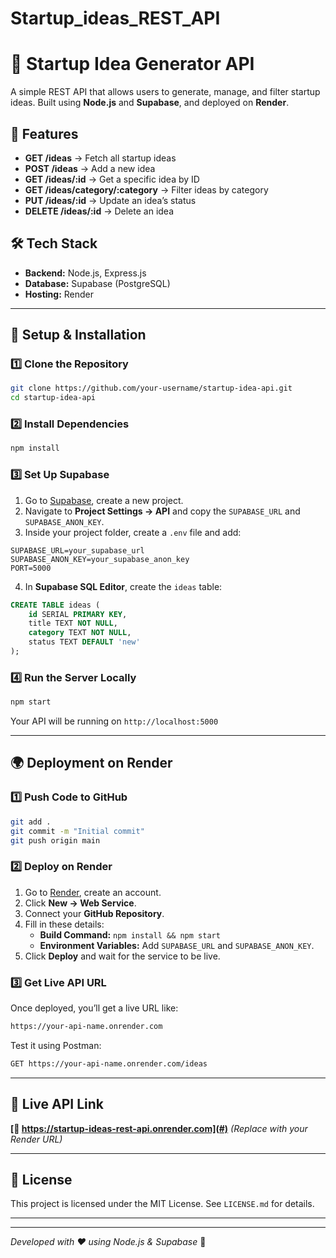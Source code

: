 # Startup_ideas_REST_API

# 🚀 Startup Idea Generator API

A simple REST API that allows users to generate, manage, and filter startup ideas. Built using **Node.js** and **Supabase**, and deployed on **Render**.

## 📌 Features
- **GET /ideas** → Fetch all startup ideas
- **POST /ideas** → Add a new idea
- **GET /ideas/:id** → Get a specific idea by ID
- **GET /ideas/category/:category** → Filter ideas by category
- **PUT /ideas/:id** → Update an idea’s status
- **DELETE /ideas/:id** → Delete an idea

## 🛠️ Tech Stack
- **Backend:** Node.js, Express.js
- **Database:** Supabase (PostgreSQL)
- **Hosting:** Render

---

## 🚀 Setup & Installation

### 1️⃣ Clone the Repository
```sh
git clone https://github.com/your-username/startup-idea-api.git
cd startup-idea-api
```

### 2️⃣ Install Dependencies
```sh
npm install
```

### 3️⃣ Set Up Supabase
1. Go to [Supabase](https://supabase.com/), create a new project.
2. Navigate to **Project Settings → API** and copy the `SUPABASE_URL` and `SUPABASE_ANON_KEY`.
3. Inside your project folder, create a `.env` file and add:
```env
SUPABASE_URL=your_supabase_url
SUPABASE_ANON_KEY=your_supabase_anon_key
PORT=5000
```
4. In **Supabase SQL Editor**, create the `ideas` table:
```sql
CREATE TABLE ideas (
    id SERIAL PRIMARY KEY,
    title TEXT NOT NULL,
    category TEXT NOT NULL,
    status TEXT DEFAULT 'new'
);
```

### 4️⃣ Run the Server Locally
```sh
npm start
```
Your API will be running on `http://localhost:5000`

---

## 🌍 Deployment on Render

### 1️⃣ Push Code to GitHub
```sh
git add .
git commit -m "Initial commit"
git push origin main
```

### 2️⃣ Deploy on Render
1. Go to [Render](https://render.com/), create an account.
2. Click **New → Web Service**.
3. Connect your **GitHub Repository**.
4. Fill in these details:
   - **Build Command:** `npm install && npm start`
   - **Environment Variables:** Add `SUPABASE_URL` and `SUPABASE_ANON_KEY`.
5. Click **Deploy** and wait for the service to be live.

### 3️⃣ Get Live API URL
Once deployed, you’ll get a live URL like:
```sh
https://your-api-name.onrender.com
```

Test it using Postman:
```sh
GET https://your-api-name.onrender.com/ideas
```

---

## 🔗 Live API Link
**[🔗 https://startup-ideas-rest-api.onrender.com](#)**  _(Replace with your Render URL)_

---

## 📜 License
This project is licensed under the MIT License. See `LICENSE.md` for details.

---


---

_Developed with ❤️ using Node.js & Supabase_ 🚀

